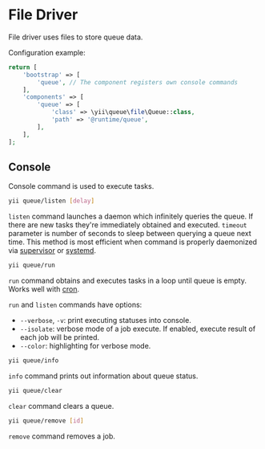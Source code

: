 File Driver
===========

File driver uses files to store queue data.

Configuration example:

```php
return [
    'bootstrap' => [
        'queue', // The component registers own console commands
    ],
    'components' => [
        'queue' => [
            'class' => \yii\queue\file\Queue::class,
            'path' => '@runtime/queue',
        ],
    ],
];
```

Console
-------

Console command is used to execute tasks.

```sh
yii queue/listen [delay]
```

`listen` command launches a daemon which infinitely queries the queue. If there are new tasks
they're immediately obtained and executed. `timeout` parameter is number of seconds to sleep between
querying a queue next time. This method is most efficient when command is properly daemonized via
[supervisor](worker.md#supervisor) or [systemd](worker.md#systemd).

```sh
yii queue/run
```

`run` command obtains and executes tasks in a loop until queue is empty. Works well with
[cron](worker.md#cron).

`run` and `listen` commands have options:

- `--verbose`, `-v`: print executing statuses into console.
- `--isolate`: verbose mode of a job execute. If enabled, execute result of each job will be printed.
- `--color`: highlighting for verbose mode.

```sh
yii queue/info
```

`info` command prints out information about queue status.

```sh
yii queue/clear
```

`clear` command clears a queue.

```sh
yii queue/remove [id]
```

`remove` command removes a job.
